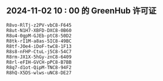 ## 2024-11-02 10 : 00 的 GreenHub 许可证
```
R8vo-RlTj-z2PV-vbC8-F645
R8ut-N1H7-XBFD-DXC8-0B60
R8u4-0gpM-GJEb-ptC8-50D2
R8tk-rI1M-a8as-5IC8-49BC
R8tf-JOe4-iDoF-twC8-1F13
R8s8-nFHP-CtuL-j5C8-54C7
R8rm-JX1X-5hGy-znC8-6409
R8rl-eFIH-GVCH-pPC8-B7BB
R8q7-d1ot-QipM-TNC8-94F2
R8hQ-X5DS-wlws-uNC8-DE27
```
